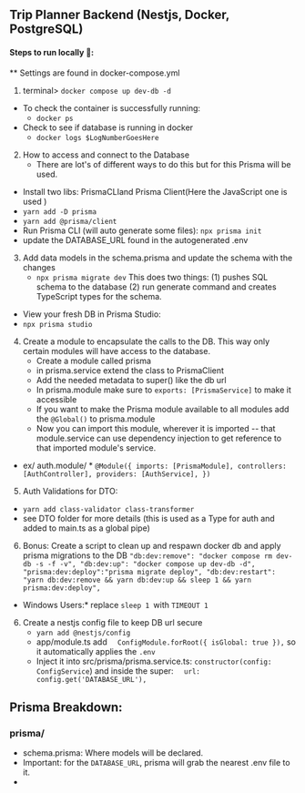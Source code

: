 ## Trip Planner Backend (Nestjs, Docker, PostgreSQL)
 

 #### Steps to run locally 🏡: 
** Settings are found in docker-compose.yml
 1. terminal> `docker compose up dev-db -d `
   - To check the container is successfully running:
      -  `docker ps`
   - Check to see if database is running in docker
     - `docker logs $LogNumberGoesHere`
2. How to access and connect to the Database
    - There are lot's of different ways to do this but for this Prisma will be used. 
  - Install two libs: PrismaCLIand Prisma Client(Here the JavaScript one is used ) 
  - `yarn add -D prisma`
  - `yarn add @prisma/client`
  - Run Prisma CLI (will auto generate some files): `npx prisma init`
  - update the DATABASE_URL found in the autogenerated .env 

3. Add data models in the schema.prisma and update the schema with the changes
   -  `npx prisma migrate dev`
  This does two things: (1) pushes SQL schema to the database (2) run generate command and creates TypeScript types for the schema. 

  - View your fresh DB in Prisma Studio:
  - `npx prisma studio`

4. Create a module to encapsulate the calls to the DB. This way only certain modules will have access to the database. 
    - Create a module called prisma
    - in prisma.service extend the class to PrismaClient
    - Add the needed metadata to super() like the db url
    - In prisma.module make sure to `exports: [PrismaService]` to make it accessible
    - If you want to make the Prisma module available to all modules add the `@Global()` to prisma.module
    - Now you can import this module, wherever it is imported -- that module.service can use dependency injection to get reference to that imported module's service.  
  
*  ex/ auth.module/ *
  ` @Module({
  imports: [PrismaModule],
  controllers: [AuthController],
  providers: [AuthService],
}) `

5. Auth Validations for DTO:
  - `yarn add class-validator class-transformer`
  - see DTO folder for more details (this is used as a Type for auth and added to main.ts as a global pipe)

   6. Bonus: Create a script to clean up and respawn docker db and apply prisma migrations to the DB
   `"db:dev:remove": "docker compose rm dev-db -s -f -v",
    "db:dev:up": "docker compose up dev-db -d",
    "prisma:dev:deploy":"prisma migrate deploy",
    "db:dev:restart": "yarn db:dev:remove && yarn db:dev:up && sleep 1 && yarn prisma:dev:deploy",
    `
   * Windows Users:* replace `sleep 1 `with `TIMEOUT 1`

6. Create a nestjs config file to keep DB url secure
   - `yarn add @nestjs/config`
   - app/module.ts add `  ConfigModule.forRoot({ isGlobal: true }),` so it automatically applies the `.env`
   - Inject it into src/prisma/prisma.service.ts: `constructor(config: ConfigService`) and inside the super: `  url: config.get('DATABASE_URL'),`



  ## Prisma Breakdown:

  ### prisma/
  - schema.prisma: Where models will be declared.
  - Important: for the `DATABASE_URL`, prisma will grab the nearest .env file to it. 
  - 
   